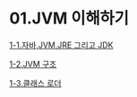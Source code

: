 # 01.JVM 이해하기

[1-1.자바,JVM,JRE 그리고 JDK](1-1.자바,JVM,JRE%20그리고%20JDK.md)

[1-2.JVM 구조](1-2.JVM%20구조.md)

[1-3.클래스 로더](1-3.클래스로더.md)
